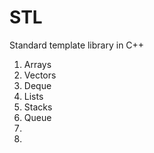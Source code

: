 # STL
Standard template library in C++
<ol>
<li>Arrays</li>
<li>Vectors</li>
<li>Deque</li>
<li>Lists</li>
<li>Stacks</li>
<li>Queue</li>
<li></li>
<li></li>

</ol>
